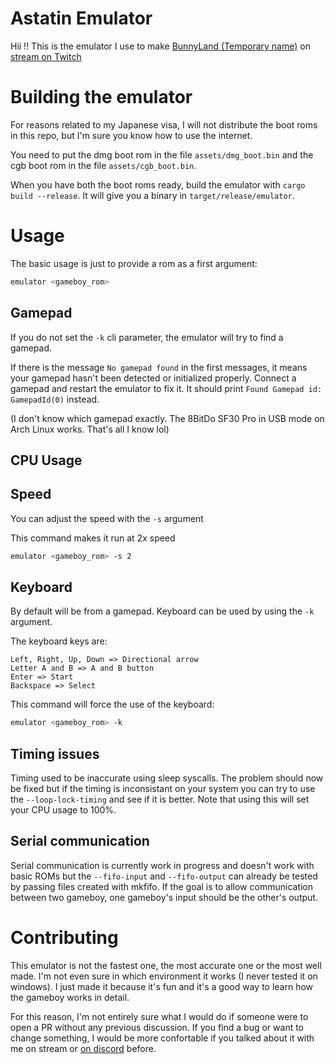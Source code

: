 # Astatin Emulator

Hii !! This is the emulator I use to make [BunnyLand (Temporary name)](https://github.com/AstatinChan/BunnyLand-Gameboy) on [stream on Twitch](https://www.twitch.tv/astatinchan)

# Building the emulator

For reasons related to my Japanese visa, I will not distribute the boot roms in this repo, but I'm sure you know how to use the internet.

You need to put the dmg boot rom in the file `assets/dmg_boot.bin` and the cgb boot rom in the file `assets/cgb_boot.bin`.

When you have both the boot roms ready, build the emulator with `cargo build --release`. It will give you a binary in `target/release/emulator`.

# Usage

The basic usage is just to provide a rom as a first argument:
```bash
emulator <gameboy_rom>
```

## Gamepad

If you do not set the `-k` cli parameter, the emulator will try to find a gamepad.

If there is the message `No gamepad found` in the first messages, it means your gamepad hasn't been detected or initialized properly. Connect a gamepad and restart the emulator to fix it. It should print `Found Gamepad id: GamepadId(0)` instead.

(I don't know which gamepad exactly. The 8BitDo SF30 Pro in USB mode on Arch Linux works. That's all I know lol)

## CPU Usage

## Speed

You can adjust the speed with the `-s` argument

This command makes it run at 2x speed
```bash
emulator <gameboy_rom> -s 2
```

## Keyboard

By default will be from a gamepad. Keyboard can be used by using the `-k` argument.

The keyboard keys are:
```
Left, Right, Up, Down => Directional arrow
Letter A and B => A and B button
Enter => Start
Backspace => Select
```

This command will force the use of the keyboard:
```bash
emulator <gameboy_rom> -k
```

## Timing issues

Timing used to be inaccurate using sleep syscalls. The problem should now be fixed but if the timing is inconsistant on your system you can try to use the `--loop-lock-timing` and see if it is better. Note that using this will set your CPU usage to 100%.

## Serial communication

Serial communication is currently work in progress and doesn't work with basic ROMs but the `--fifo-input` and `--fifo-output` can already be tested by passing files created with mkfifo. If the goal is to allow communication between two gameboy, one gameboy's input should be the other's output.

# Contributing

This emulator is not the fastest one, the most accurate one or the most well made. I'm not even sure in which environment it works (I never tested it on windows). I just made it because it's fun and it's a good way to learn how the gameboy works in detail.

For this reason, I'm not entirely sure what I would do if someone were to open a PR without any previous discussion. If you find a bug or want to change something, I would be more confortable if you talked about it with me on stream or [on discord](https://discord.com/invite/XVTCuYJh) before.
